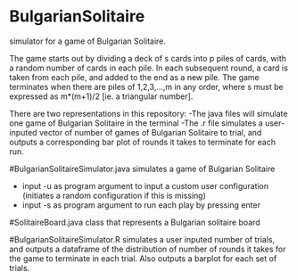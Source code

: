 # BulgarianSolitaire
simulator for a game of Bulgarian Solitaire.

The game starts out by dividing a deck of s cards into p piles of cards, with a random number of cards in each pile.
In each subsequent round, a card is taken from each pile, and added to the end as a new pile.
The game terminates when there are piles of 1,2,3,...,m in any order, where s must be expressed as m*(m+1)/2 [ie. a triangular number].

There are two representations in this repository:
-The java files will simulate one game of Bulgarian Solitaire in the terminal
-The .r file simulates a user-inputed vector of number of games of Bulgarian Solitaire to trial, and outputs a corresponding bar plot of rounds it takes to terminate for each run.

#BulgarianSolitaireSimulator.java
simulates a game of Bulgarian Solitaire
* input -u as program argument to input a custom user configuration (initiates a random configuration if this is missing)
* input -s as program argument to run each play by pressing enter

#SolitaireBoard.java
class that represents a Bulgarian solitaire board

#BulgarianSolitaireSimulator.R
simulates a user inputed number of trials, and outputs a dataframe of the distribution of number of rounds it takes for the game to terminate in each trial. Also outputs a barplot for each set of trials.
